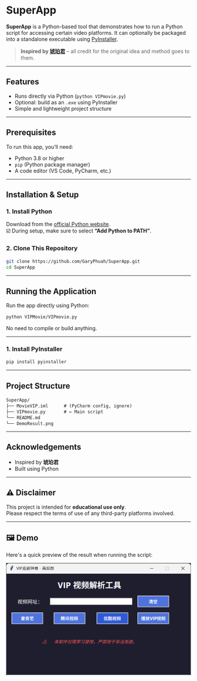 # SuperApp

**SuperApp** is a Python-based tool that demonstrates how to run a Python script for accessing certain video platforms. It can optionally be packaged into a standalone executable using [PyInstaller](https://www.pyinstaller.org/).

> **Inspired by [琥珀君](https://www.cnblogs.com/eliteboy/p/19013379)** – all credit for the original idea and method goes to them.


---

## Features

- Runs directly via Python (`python VIPmovie.py`)
- Optional: build as an `.exe` using PyInstaller
- Simple and lightweight project structure

---

## Prerequisites

To run this app, you’ll need:

- Python 3.8 or higher
- `pip` (Python package manager)
- A code editor (VS Code, PyCharm, etc.)

---

## Installation & Setup

### 1. Install Python

Download from the [official Python website](https://www.python.org/downloads/).  
☑️ During setup, make sure to select **“Add Python to PATH”**.

### 2. Clone This Repository

```bash
git clone https://github.com/GaryPhuah/SuperApp.git
cd SuperApp
```

---

## Running the Application

Run the app directly using Python:

```bash
python VIPMovie/VIPmovie.py
```

No need to compile or build anything.

---

### 1. Install PyInstaller

```bash
pip install pyinstaller
```
---


## Project Structure

```
SuperApp/
├── MovieVIP.iml      # (PyCharm config, ignore)
├── VIPmovie.py       # ← Main script
└── README.md
└── DemoResult.png
```

---

## Acknowledgements

- Inspired by **琥珀君**
- Built using Python

---

## ⚠️ Disclaimer

This project is intended for **educational use only**.  
Please respect the terms of use of any third-party platforms involved.

---
## 🖼️ Demo

Here's a quick preview of the result when running the script:

![Demo Result](DemoResult.png)
